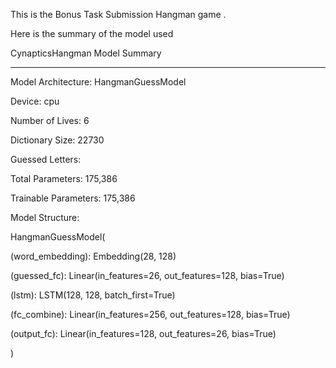 This is the Bonus Task Submission Hangman game .

Here is the summary of the model used

CynapticsHangman Model Summary

----------------------------------------

Model Architecture: HangmanGuessModel

Device: cpu

Number of Lives: 6

Dictionary Size: 22730

Guessed Letters: 


Total Parameters: 175,386

Trainable Parameters: 175,386


Model Structure:

HangmanGuessModel(

  (word_embedding): Embedding(28, 128)
  
  (guessed_fc): Linear(in_features=26, out_features=128, bias=True)
  
  (lstm): LSTM(128, 128, batch_first=True)
  
  (fc_combine): Linear(in_features=256, out_features=128, bias=True)
  
  (output_fc): Linear(in_features=128, out_features=26, bias=True)
  
)
